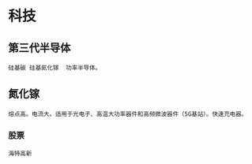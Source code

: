 # 科技

## 第三代半导体
    硅基碳 硅基氮化镓  功率半导体。
## 氮化镓
    熔点高。电流大。适用于光电子、高温大功率器件和高频微波器件（5G基站）。快速充电器。

### 股票
    海特高新  
    